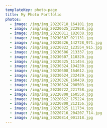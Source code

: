 ```yaml
---
templateKey: photo-page
title: My Photo Portfolio
photos:
  - image: /img/img_20220718_164101.jpg
  - image: /img/img_20220625_222938.jpg
  - image: /img/img_20220811_182038.jpg
  - image: /img/img_20230507_021131.jpg
  - image: /img/img_20230326_142728_971.jpg
  - image: /img/img_20220822_123554_915.jpg
  - image: /img/img_20230506_213337.jpg
  - image: /img/img_20230607_110320.jpg
  - image: /img/img_20230325_111454.jpg
  - image: /img/img_20230324_194230.jpg
  - image: /img/img_20230608_164612.jpg
  - image: /img/img_20230624_232429.jpg
  - image: /img/img_20230326_160439.jpg
  - image: /img/img_20230324_200503.jpg
  - image: /img/img_20230722_221758.jpg
  - image: /img/img_20220808_160550.jpg
  - image: /img/img_20220622_175224.jpg
  - image: /img/img_20220808_212156.jpg
  - image: /img/img_20230325_111734.jpg
  - image: /img/img_20220716_204207_714.jpg
  - image: /img/img_20220814_001318.jpg
---
```

